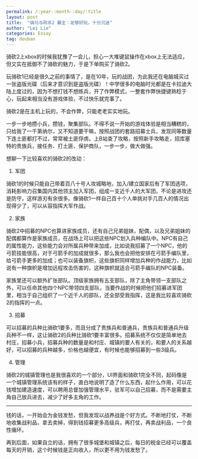 ```yaml
---
permalink: /:year-:month-:day/:title
layout: post
title:  "骑马与砍杀2 霸主：足够好玩，十分沉迷"
author: "Lei Lie"
categories: Essay
tag: douban
---
```


骑砍2上xbox的时候我犹豫了一会儿，担心一大堆键鼠操作在xbox上无法适应，但又实在抵御不了骑砍的魅力，于是下单购买了骑砍2。

玩骑砍1已经是很久之前的事情了，是在10年，玩的战团，为此我还在电脑城买过一张盗版光碟（后来才意识到是盗版光碟）！中学很多的电脑时光都是在卡拉迪大陆上度过的，因为不想打钱不想练兵，开了作弊模式，一整套作弊快捷键熟稔于心，玩起来相当没有游戏体验，不过快乐就完事了。

骑砍2是在主机上玩的，不会作弊，只能老老实实地玩。

一步一步地攒小兵，攒钱，聚集部队。不得不说一开始的游戏体验是相当糟糕的，只给我了一千第纳尔，又不知道要干嘛，按照战团的套路招募士兵，发现同等数量下连土匪都打不过，常常被土匪俘虏。上B站查了攻略，按照新手攻略走，招库塞特的贵族兵，接任务、打土匪、保护商队，一步一步，做大做强。

想聊一下比较喜欢的骑砍2的改动：

1) 军团

骑砍1的时候只能自己带着百八十号人攻城略地，加入/建立国家后有了军团选项，消耗影响力召集国内其他领主加入军团，组成一支近千人的大军团，不论是进攻还是防守，这样游刃有余很多。像骑砍1一样自己百十个人单挑对手几百人的情况出现得少了，可以从容指挥大军作战。

2) 家族

骑砍2中招募的NPC也算进家族成员，还有自己兄弟姐妹，配偶，以及兄弟姐妹的配偶都算作是家族成员，在战场上可以把这些NPC划入兵种编队中。NPC有自己的属性能力，这些能力会对所属兵种带来加成，比如说我招募了一个NPC，他的弓箭技能很高，对于弓箭手的加成就很多，那么我也会把他安排在弓箭手编队里，给弓箭手更多的加成；也可以装备旗帜，这些旗帜同样增加兵种的作战能力，比如说有一种旗帜是增加远程攻击伤害的，这种旗帜就适合弓箭手编队的NPC装备。

家族里还可以额外扩张部队。顶级家族拥有五支部队，除了主角带领一支部队之外，可以任命其他四个NPC带领四支部队，当要作战的时候把他们招募进军团里，相当于自己组织了一个近千人的部队，还全部受我指挥，这是我比较喜欢骑砍2的指挥的一点。

3) 招募

可以招募的兵种比骑砍1要多，而且分成了贵族兵和普通兵，贵族兵和普通兵升级兵种不一样，这让骑砍2的兵种比骑砍1要丰富很多。招募系统不仅仅是简单地去村庄，招募小兵，招募兵种的数量是和村庄、城镇的要人有关的，和要人的关系越好，可以招募的兵种越多，价格也越便宜，有时候也能够招募到一些3级兵。

4) 管理

骑砍2的城镇管理也是我很喜欢的一个部分，UI界面和骑砍1完全不同，起码像是一个城镇管理系统该有的样子，直白地说明了造了什么东西，起什么作用，可以花钱增加建造速度，可以聘用总督加强管理水平，驻军可以自己招募，而不是需要主角自己放兵进去，减少了好多主角的工作。

---

钱的话，一开始会为金钱发愁，但我发现以战养战是个好方式。不断地打仗，不断地收集战利品，拿去卖掉，得到钱招募更多高级兵，再打仗，再卖战利品，一个良性循环。

再到后面，如果自立的话，拥有了很多城堡和城镇之后，每日的税金已经可以覆盖每天的开销，这个时候钱是正向收入，所以更不用为钱发愁了。
